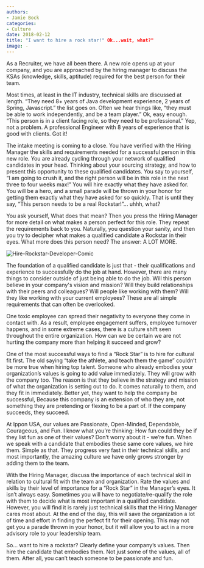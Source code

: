 ```yaml
---
authors:
- Jamie Bock
categories:
- Culture
date: 2018-02-12
title: "I want to hire a rock star!" Ok...wait, what?"
image: -
---
```


As a Recruiter, we have all been there. A new role opens up at your company, and you are approached by the hiring manager to discuss the KSAs (knowledge, skills, aptitude) required for the best person for their team. 

Most times, at least in the IT industry, technical skills are discussed at length. “They need 8+ years of Java development experience, 2 years of Spring, Javascript.” the list goes on. Often we hear things like, “they must be able to work independently, and be a team player.” Ok, easy enough. “This person is in a client facing role, so they need to be professional.” Yep, not a problem. A professional Engineer with 8 years of experience that is good with clients. Got it!

The intake meeting is coming to a close. You have verified with the Hiring Manager the skills and requirements needed for a successful person in this new role. You are already cycling through your network of qualified candidates in your head. Thinking about your sourcing strategy, and how to present this opportunity to these qualified candidates. You say to yourself, “I am going to crush it, and the right person will be in this role in the next three to four weeks max!” You will hire exactly what they have asked for. You will be a hero, and a small parade will be thrown in your honor for getting them exactly what they have asked for so quickly. That is until they say, “This person needs to be a real Rockstar!”... uhhh, what?

You ask yourself, What does that mean? Then you press the Hiring Manager for more detail on what makes a person perfect for this role. They repeat the requirements back to you. Naturally, you question your sanity, and then you try to decipher what makes a qualified candidate a Rockstar in their eyes. What more does this person need? The answer: A LOT MORE.

![Hire-Rockstar-Developer-Comic](https://github.com/ippontech/blog-usa/blob/master/images/Hire-Rockstar-Developer-Comic.jpg?raw=true)

The foundation of a qualified candidate is just that - their qualifications and experience to successfully do the job at hand. However, there are many things to consider outside of just being able to do the job. Will this person believe in your company's vision and mission? Will they build relationships with their peers and colleagues? Will people like working with them? Will they like working with your current employees? These are all simple requirements that can often be overlooked. 

One toxic employee can spread their negativity to everyone they come in contact with. As a result, employee engagement suffers, employee turnover happens, and in some extreme cases, there is a culture shift seen throughout the entire organization. How can we be certain we are not hurting the company more than helping it succeed and grow? 

One of the most successful ways to find a “Rock Star” is to hire for cultural fit first. The old saying “take the athlete, and teach them the game” couldn’t be more true when hiring top talent. Someone who already embodies your organization’s values is going to add value immediately. They will grow with the company too. The reason is that they believe in the strategy and mission of what the organization is setting out to do. It comes naturally to them, and they fit in immediately. Better yet, they want to help the company be successful, Because this company is an extension of who they are, not something they are pretending or flexing to be a part of. If the company succeeds, they succeed. 

At Ippon USA, our values are Passionate, Open-Minded, Dependable, Courageous, and Fun. I know what you’re thinking: How fun could they be if they list fun as one of their values? Don’t worry about it - we’re fun. When we speak with a candidate that embodies these same core values, we hire them. Simple as that. They progress very fast in their technical skills, and most importantly, the amazing culture we have only grows stronger by adding them to the team. 

With the Hiring Manager, discuss the importance of each technical skill in relation to cultural fit with the team and organization. Rate the values and skills by their level of importance for a “Rock Star” in the Manager’s eyes. It isn’t always easy. Sometimes you will have to negotiate/re-qualify the role with them to decide what is most important in a qualified candidate. However, you will find it is rarely just technical skills that the Hiring Manager cares most about. At the end of the day, this will save the organization a lot of time and effort in finding the perfect fit for their opening. This may not get you a parade thrown in your honor, but it will allow you to act in a more advisory role to your leadership team.

So… want to hire a rockstar? Clearly define your company’s values. Then hire the candidate that embodies them. Not just some of the values, all of them. After all, you can’t teach someone to be passionate and fun.
